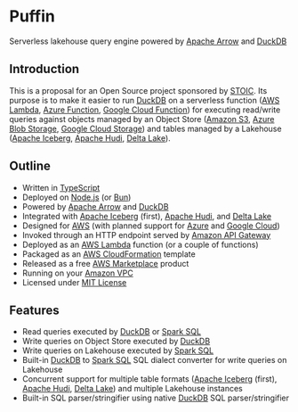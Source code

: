 # Puffin
Serverless lakehouse query engine powered by [Apache Arrow](https://arrow.apache.org/) and [DuckDB](https://duckdb.org/)


## Introduction
This is a proposal for an Open Source project sponsored by [STOIC](https://stoic.com/). Its purpose is to make it easier to run [DuckDB](https://duckdb.org/) on a serverless function ([AWS Lambda](https://aws.amazon.com/lambda/), [Azure Function](https://learn.microsoft.com/en-us/azure/azure-functions/functions-overview), [Google Cloud Function](https://cloud.google.com/functions)) for executing read/write queries against objects managed by an Object Store ([Amazon S3](https://aws.amazon.com/s3/), [Azure Blob Storage](https://azure.microsoft.com/en-us/products/storage/blobs), [Google Cloud Storage](https://cloud.google.com/storage)) and tables managed by a Lakehouse ([Apache Iceberg](https://iceberg.apache.org/), [Apache Hudi](https://hudi.apache.org/), [Delta Lake](https://delta.io/)).

## Outline
- Written in [TypeScript](https://www.typescriptlang.org/)
- Deployed on [Node.js](https://nodejs.org/en/) (or [Bun](https://bun.sh/))
- Powered by [Apache Arrow](https://arrow.apache.org/) and [DuckDB](https://duckdb.org/)
- Integrated with [Apache Iceberg](https://iceberg.apache.org/) (first), [Apache Hudi](https://hudi.apache.org/), and [Delta Lake](https://delta.io/)
- Designed for [AWS](https://aws.amazon.com/) (with planned support for [Azure](https://azure.microsoft.com/en-us) and [Google Cloud](https://cloud.google.com/))
- Invoked through an HTTP endpoint served by [Amazon API Gateway](https://aws.amazon.com/api-gateway/)
- Deployed as an [AWS Lambda](https://aws.amazon.com/lambda/) function (or a couple of functions)
- Packaged as an [AWS CloudFormation](https://aws.amazon.com/cloudformation/) template
- Released as a free [AWS Marketplace](https://aws.amazon.com/marketplace) product
- Running on your [Amazon VPC](https://aws.amazon.com/vpc/)
- Licensed under [MIT License](https://opensource.org/licenses/MIT)

## Features

- Read queries executed by [DuckDB](https://duckdb.org/) or [Spark SQL](https://spark.apache.org/sql/)
- Write queries on Object Store executed by [DuckDB](https://duckdb.org/)
- Write queries on Lakehouse executed by [Spark SQL](https://spark.apache.org/sql/)
- Built-in [DuckDB](https://duckdb.org/) to [Spark SQL](https://spark.apache.org/sql/) SQL dialect converter for write queries on Lakehouse
- Concurrent support for multiple table formats ([Apache Iceberg](https://iceberg.apache.org/) (first), [Apache Hudi](https://hudi.apache.org/), [Delta Lake](https://delta.io/)) and multiple Lakehouse instances
- Built-in SQL parser/stringifier using native [DuckDB](https://duckdb.org/) SQL parser/stringifier
